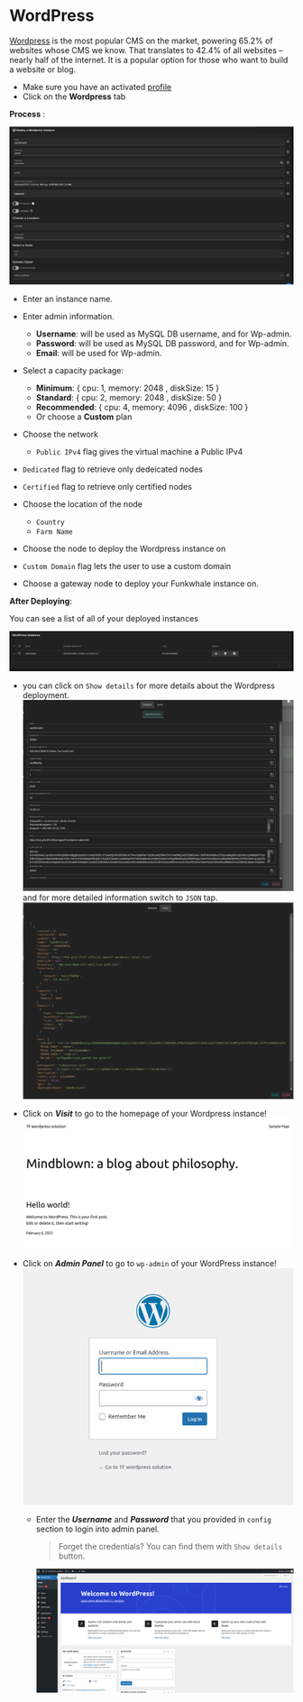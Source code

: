 # WordPress

[Wordpress](https://wordpress.org/) is the most popular CMS on the market, powering 65.2% of websites whose CMS we know. That translates to 42.4% of all websites – nearly half of the internet. It is a popular option for those who want to build a website or blog.

- Make sure you have an activated [profile](./wallet_connector.md) 
- Click on the **Wordpress** tab

**Process** :

![Config](img/wp1.png)

- Enter an instance name.
- Enter admin information.
  - **Username**: will be used as MySQL DB username, and for Wp-admin.
  - **Password**: will be used as MySQL DB password, and for Wp-admin.
  - **Email**: will be used for Wp-admin.
- Select a capacity package:
  - **Minimum**: { cpu: 1, memory: 2048 , diskSize: 15 }
  - **Standard**: { cpu: 2, memory: 2048 , diskSize: 50 }
  - **Recommended**: { cpu: 4, memory: 4096 , diskSize: 100 }
  - Or choose a **Custom** plan

- Choose the network
   - `Public IPv4` flag gives the virtual machine a Public IPv4

- `Dedicated` flag to retrieve only dedeicated nodes 
- `Certified` flag to retrieve only certified nodes 
- Choose the location of the node
   - `Country`
   - `Farm Name`
- Choose the node to deploy the Wordpress instance on 
- `Custom Domain` flag lets the user to use a custom domain
- Choose a gateway node to deploy your Funkwhale instance on.


**After Deploying**:

You can see a list of all of your deployed instances

![ ](img/wp2.png)

- you can click on `Show details` for more details about the Wordpress deployment.
    ![ ](img/wp3.png)
    and for more detailed information switch to `JSON` tap.
    ![ ](img/wp4.png)

- Click on ***Visit*** to go to the homepage of your Wordpress instance!
    ![ ](img/wp5.png)
- Click on ***Admin Panel*** to go to `wp-admin` of your WordPress instance!
![ ](img/wp6.png)

  - Enter the ***Username*** and ***Password*** that you provided in `config` section to login into admin panel.
    > Forget the credentials? You can find them with `Show details` button.

    ![ ](img/wp7.png)
